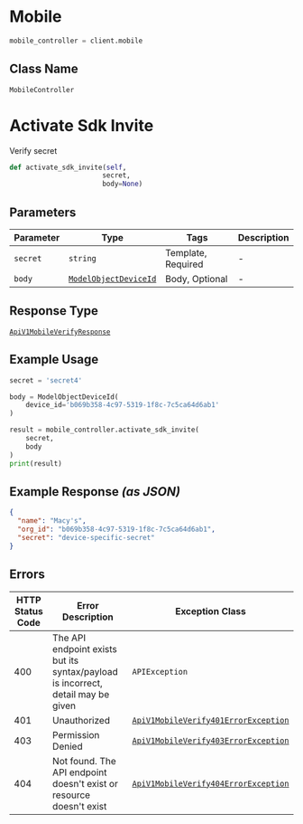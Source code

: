 # Mobile

```python
mobile_controller = client.mobile
```

## Class Name

`MobileController`


# Activate Sdk Invite

Verify secret

```python
def activate_sdk_invite(self,
                       secret,
                       body=None)
```

## Parameters

| Parameter | Type | Tags | Description |
|  --- | --- | --- | --- |
| `secret` | `string` | Template, Required | - |
| `body` | [`ModelObjectDeviceId`](../../doc/models/model-object-device-id.md) | Body, Optional | - |

## Response Type

[`ApiV1MobileVerifyResponse`](../../doc/models/api-v1-mobile-verify-response.md)

## Example Usage

```python
secret = 'secret4'

body = ModelObjectDeviceId(
    device_id='b069b358-4c97-5319-1f8c-7c5ca64d6ab1'
)

result = mobile_controller.activate_sdk_invite(
    secret,
    body
)
print(result)
```

## Example Response *(as JSON)*

```json
{
  "name": "Macy's",
  "org_id": "b069b358-4c97-5319-1f8c-7c5ca64d6ab1",
  "secret": "device-specific-secret"
}
```

## Errors

| HTTP Status Code | Error Description | Exception Class |
|  --- | --- | --- |
| 400 | The API endpoint exists but its syntax/payload is incorrect, detail may be given | `APIException` |
| 401 | Unauthorized | [`ApiV1MobileVerify401ErrorException`](../../doc/models/api-v1-mobile-verify-401-error-exception.md) |
| 403 | Permission Denied | [`ApiV1MobileVerify403ErrorException`](../../doc/models/api-v1-mobile-verify-403-error-exception.md) |
| 404 | Not found. The API endpoint doesn't exist or resource doesn't exist | [`ApiV1MobileVerify404ErrorException`](../../doc/models/api-v1-mobile-verify-404-error-exception.md) |

